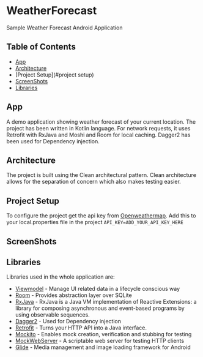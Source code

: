 # WeatherForecast
Sample Weather Forecast Android Application

## Table of Contents

- [App](#app)
- [Architecture](#architecture)
- [Project Setup](#project setup)
- [ScreenShots](#screenshots)
- [Libraries](#libraries)

## App
A demo application showing weather forecast of your current location.
The project has been written in Kotlin language. For network requests, it uses Retrofit with RxJava and Moshi and Room for local caching.
Dagger2 has been used for Dependency injection.

## Architecture
The project is built using the Clean architectural pattern. Clean architecture allows for the separation of concern which also makes testing easier.

## Project Setup
To configure the project get the api key from [Openweathermap](https://openweathermap.org). Add this to your local.properties file in the project
`API_KEY=ADD_YOUR_API_KEY_HERE`

## ScreenShots
 

## Libraries

Libraries used in the whole application are:

- [Viewmodel](https://developer.android.com/topic/libraries/architecture/viewmodel) - Manage UI related data in a lifecycle conscious way
- [Room](https://developer.android.com/training/data-storage/room) - Provides abstraction layer over SQLite
- [RxJava](https://github.com/ReactiveX/RxJava) - RxJava is a Java VM implementation of Reactive Extensions: a library for composing asynchronous and event-based programs by using observable sequences.
- [Dagger2](https://dagger.dev/dev-guide/) - Used for Dependency injection
- [Retrofit](https://square.github.io/retrofit/) - Turns your HTTP API into a Java interface.
- [Mockito](https://javadoc.io/doc/org.mockito/mockito-core/latest/org/mockito/Mockito.html) - Enables mock creation, verification and stubbing for testing
- [MockWebServer](https://github.com/square/okhttp/tree/master/mockwebserver) - A scriptable web server for testing HTTP clients
- [Glide](https://github.com/bumptech/glide) - Media management and image loading framework for Android